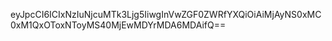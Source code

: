 eyJpcCI6ICIxNzIuNjcuMTk3Ljg5IiwgInVwZGF0ZWRfYXQiOiAiMjAyNS0xMC0xM1QxOToxNToyMS40MjEwMDYrMDA6MDAifQ==